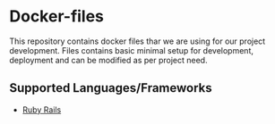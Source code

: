 # Docker-files

This repository contains docker files thar we are using for our project development. 
Files contains basic minimal setup for development, deployment and can be modified as per project need. 

## Supported Languages/Frameworks

* [Ruby Rails](./ruby-rails)
